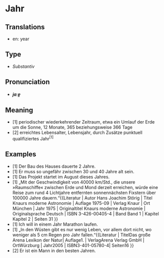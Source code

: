 # Jahr
## Translations
- en: year
## Type
- _Substantiv_
## Pronunciation
- **_jaːɐ̯_**
## Meaning
- [1] periodischer wiederkehrender Zeitraum, etwa ein Umlauf der Erde um die Sonne, 12 Monate, 365 beziehungsweise 366 Tage
- [2] erreichtes Lebensalter, Lebensjahr, durch Zusätze punktuell qualifiziertes Jahr<sup>[1]</sup>
## Examples
- [1] Der Bau des Hauses dauerte 2 Jahre.
- [1] Er muss so ungefähr zwischen 30 und 40 Jahre alt sein.
- [1] Das Projekt startet im August dieses Jahres.
- [1] „Mit der Geschwindigkeit von 40000 km/Std., die unsere »Raumschiffe« zwischen Erde und Mond derzeit erreichen, würde eine Reise zum rund 4 Lichtjahre entfernten sonnennächsten Fixstern über 100000 Jahre dauern.“<ref>{{Literatur | Autor  Hans Joachim Störig | Titel  Knaurs moderne Astronomie | Auflage  1975-09 | Verlag  Knaur | Ort  München | Jahr  1975 | Originaltitel  Knaurs moderne Astronomie | Originalsprache  Deutsch | ISBN  3-426-00405-4 | Band  Band 1 | Kapitel  Kapitel 2 | Seiten  31 }}</ref>
- [1] Ich will in einem Jahr Marathon laufen.
- [1] „In den Wüsten gibt es nur wenig Leben, vor allem dort nicht, wo weniger als 5 cm Regen pro Jahr fallen.“<ref>{{Literatur | TitelDas große Arena Lexikon der Natur| Auflage1. | VerlagArena Verlag GmbH | OrtWürzburg | Jahr2005 | ISBN3-401-05780-4| Seiten16 }}</ref>
- [2] Er ist ein Mann in den besten Jahren.
